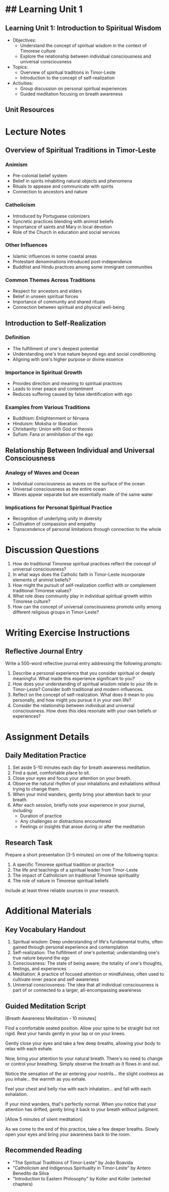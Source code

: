 # ## Learning Unit 1

## Learning Unit 1: Introduction to Spiritual Wisdom
- Objectives:
  * Understand the concept of spiritual wisdom in the context of Timorese culture
  * Explore the relationship between individual consciousness and universal consciousness
- Topics:
  * Overview of spiritual traditions in Timor-Leste
  * Introduction to the concept of self-realization
- Activities:
  * Group discussion on personal spiritual experiences
  * Guided meditation focusing on breath awareness

## Unit Resources

# Lecture Notes

## Overview of Spiritual Traditions in Timor-Leste

### Animism
- Pre-colonial belief system
- Belief in spirits inhabiting natural objects and phenomena
- Rituals to appease and communicate with spirits
- Connection to ancestors and nature

### Catholicism
- Introduced by Portuguese colonizers
- Syncretic practices blending with animist beliefs
- Importance of saints and Mary in local devotion
- Role of the Church in education and social services

### Other Influences
- Islamic influences in some coastal areas
- Protestant denominations introduced post-independence
- Buddhist and Hindu practices among some immigrant communities

### Common Themes Across Traditions
- Respect for ancestors and elders
- Belief in unseen spiritual forces
- Importance of community and shared rituals
- Connection between spiritual and physical well-being

## Introduction to Self-Realization

### Definition
- The fulfillment of one's deepest potential
- Understanding one's true nature beyond ego and social conditioning
- Aligning with one's higher purpose or divine essence

### Importance in Spiritual Growth
- Provides direction and meaning to spiritual practices
- Leads to inner peace and contentment
- Reduces suffering caused by false identification with ego

### Examples from Various Traditions
- Buddhism: Enlightenment or Nirvana
- Hinduism: Moksha or liberation
- Christianity: Union with God or theosis
- Sufism: Fana or annihilation of the ego

## Relationship Between Individual and Universal Consciousness

### Analogy of Waves and Ocean
- Individual consciousness as waves on the surface of the ocean
- Universal consciousness as the entire ocean
- Waves appear separate but are essentially made of the same water

### Implications for Personal Spiritual Practice
- Recognition of underlying unity in diversity
- Cultivation of compassion and empathy
- Transcendence of personal limitations through connection to the whole

# Discussion Questions

1. How do traditional Timorese spiritual practices reflect the concept of universal consciousness?
2. In what ways does the Catholic faith in Timor-Leste incorporate elements of animist beliefs?
3. How might the pursuit of self-realization conflict with or complement traditional Timorese values?
4. What role does community play in individual spiritual growth within Timorese culture?
5. How can the concept of universal consciousness promote unity among different religious groups in Timor-Leste?

# Writing Exercise Instructions

## Reflective Journal Entry

Write a 500-word reflective journal entry addressing the following prompts:

1. Describe a personal experience that you consider spiritual or deeply meaningful. What made this experience significant to you?
2. How does your understanding of spiritual wisdom relate to your life in Timor-Leste? Consider both traditional and modern influences.
3. Reflect on the concept of self-realization. What does it mean to you personally, and how might you pursue it in your own life?
4. Consider the relationship between individual and universal consciousness. How does this idea resonate with your own beliefs or experiences?

# Assignment Details

## Daily Meditation Practice

1. Set aside 5-10 minutes each day for breath awareness meditation.
2. Find a quiet, comfortable place to sit.
3. Close your eyes and focus your attention on your breath.
4. Observe the natural rhythm of your inhalations and exhalations without trying to change them.
5. When your mind wanders, gently bring your attention back to your breath.
6. After each session, briefly note your experience in your journal, including:
   - Duration of practice
   - Any challenges or distractions encountered
   - Feelings or insights that arose during or after the meditation

## Research Task

Prepare a short presentation (3-5 minutes) on one of the following topics:

1. A specific Timorese spiritual tradition or practice
2. The life and teachings of a spiritual leader from Timor-Leste
3. The impact of Catholicism on traditional Timorese spirituality
4. The role of nature in Timorese spiritual beliefs

Include at least three reliable sources in your research.

# Additional Materials

## Key Vocabulary Handout

1. Spiritual wisdom: Deep understanding of life's fundamental truths, often gained through personal experience and contemplation
2. Self-realization: The fulfillment of one's potential; understanding one's true nature beyond the ego
3. Consciousness: The state of being aware; the totality of one's thoughts, feelings, and experiences
4. Meditation: A practice of focused attention or mindfulness, often used to cultivate inner peace and self-awareness
5. Universal consciousness: The idea that all individual consciousness is part of or connected to a larger, all-encompassing awareness

## Guided Meditation Script

[Breath Awareness Meditation - 10 minutes]

Find a comfortable seated position. Allow your spine to be straight but not rigid. Rest your hands gently in your lap or on your knees.

Gently close your eyes and take a few deep breaths, allowing your body to relax with each exhale.

Now, bring your attention to your natural breath. There's no need to change or control your breathing. Simply observe the breath as it flows in and out.

Notice the sensation of the air entering your nostrils... the slight coolness as you inhale... the warmth as you exhale.

Feel your chest and belly rise with each inhalation... and fall with each exhalation.

If your mind wanders, that's perfectly normal. When you notice that your attention has drifted, gently bring it back to your breath without judgment.

[Allow 5 minutes of silent meditation]

As we come to the end of this practice, take a few deeper breaths. Slowly open your eyes and bring your awareness back to the room.

## Recommended Reading

- "The Spiritual Traditions of Timor-Leste" by João Boavida
- "Catholicism and Indigenous Spirituality in Timor-Leste" by Antero Benedito da Silva
- "Introduction to Eastern Philosophy" by Koller and Koller (selected chapters)